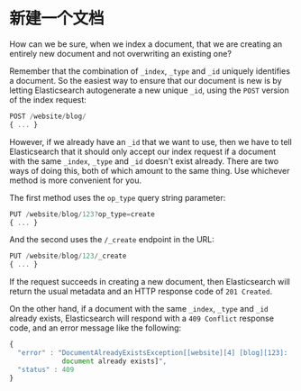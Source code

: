 # 新建一个文档

How can we be sure, when we index a document, that we are creating an entirely
new document and not overwriting an existing one?

Remember that the combination of `_index`, `_type` and `_id` uniquely
identifies a document.  So the easiest way to ensure that our document is new
is by letting Elasticsearch autogenerate a new unique `_id`, using the `POST`
version of the index request:

```js
POST /website/blog/
{ ... }
```

However, if we already have an `_id` that we want to use, then we have to tell
Elasticsearch that it should only accept our index request if a document with
the same `_index`, `_type` and `_id` doesn't exist already. There are two ways
of doing this, both of which amount to the same thing. Use whichever method is
more convenient for you.

The first method uses the `op_type` query string parameter:

```js
PUT /website/blog/123?op_type=create
{ ... }
```

And the second uses the `/_create` endpoint in the URL:

```js
PUT /website/blog/123/_create
{ ... }
```

If the request succeeds in creating a new document, then Elasticsearch will
return the usual metadata and an HTTP response code of `201 Created`.

On the other hand, if a document with the same `_index`, `_type` and `_id`
already exists, Elasticsearch will respond with a `409 Conflict` response
code, and an error message like the following:

```js
{
  "error" : "DocumentAlreadyExistsException[[website][4] [blog][123]:
             document already exists]",
  "status" : 409
}
```


